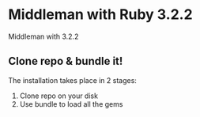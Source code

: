 # Middleman with Ruby 3.2.2
Middleman with 3.2.2

## Clone repo & bundle it!

The installation takes place in 2 stages:

1. Clone repo on your disk
2. Use bundle to load all the gems